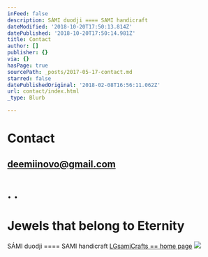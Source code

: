 ```yaml
---
inFeed: false
description: SÁMI duodji ==== SAMI handicraft
dateModified: '2018-10-20T17:50:13.814Z'
datePublished: '2018-10-20T17:50:14.981Z'
title: Contact
author: []
publisher: {}
via: {}
hasPage: true
sourcePath: _posts/2017-05-17-contact.md
starred: false
datePublishedOriginal: '2018-02-08T16:56:11.062Z'
url: contact/index.html
_type: Blurb

---
```

# **Contact**

## **deemiinovo@gmail.com**

# **. .**

# Jewels that belong to Eternity

SÁMI duodji ==== SAMI handicraft
[LGsamiCrafts == home page][0]
![](https://the-grid-user-content.s3-us-west-2.amazonaws.com/1797dbca-6ba9-43ee-82a6-8811d5210429.jpg)

[0]: https://thegrid.ai/lgsamicrafts/